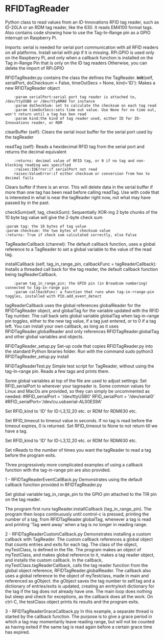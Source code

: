 # RFIDTagReader
Python class to read values from an ID-Innovations RFID tag reader, such as ID-20LA  or an RDM tag reader, like the 630. It reads EM4100 format tags. Also contains code showing how to use the Tag-In-Range pin as a GPIO interrupt on Raspberry Pi.

Imports:
serial is needed for serial port communication with all RFID readers on all platforms. Install serial with pip if it is missing.
RPi.GPIO is used only on the Raspberry Pi, and only when a callback function is installed on the Tag in-Range Pin that is only on the ID tag readers Otherwise, you can delete the import of RPi.GPIO
 
RFIDTagReader.py 
contains the class the defines the TagReader.
__init__(self, serialPort, doChecksum = False, timeOutSecs = None, kind='ID'):
        Makes a new RFIDTagReader object
	
        :param serialPort:serial port tag reader is attached to, /dev/ttyUSB0 or /dev/ttyAMA0 for instance
        :param doCheckSum: set to calculate the checksum on each tag read
        :param timeOutSecs:sets time out value. Use None for no time out, won't return until a tag has ben read
        :param kind:the kind of tag reader used, either ID for ID-Innovations reader, or RDM 

clearBuffer (self):
        Clears the serial inout buffer for the serial port used by the tagReader
        

readTag (self):
        Reads a hexidecimal RFID tag from the serial port and returns the decimal equivalent

        :returns: decimal value of RFID tag, or 0 if no tag and non-blocking reading was specified
        :raises:IOError:if serialPort not read
        raises:ValueError:if either checksum or conversion from hex to decimal fails
        
Clears buffer if there is an error. This will delete data in the serial buffer if more than one tag has been read before calling readTag. Use with code that is interested in what is near the tagReader right now, not what may have passed by in the past.


checkSum(self, tag, checkSum):
	Sequentially XOR-ing 2 byte chunks of the 10 byte tag value will give the 2-byte check sum

	:param tag: the 10 bytes of tag value
	:param checksum: the two bytes of checksum value
	:returns: True if check sum calculated correctly, else False
	
TagReaderCallback (channel):
	The default callback function, uses a global reference to a TagReader to set a global variable to the value of the read tag. 

installCallback (self, tag_in_range_pin, callbackFunc = tagReaderCallback):
        Installs a threaded call back for the tag reader, the default callback function being tagReaderCallback.
	
        :param tag_in_range_pin: the GPIO pin (in Broadcom numbering) connected to tag-in-range pin
        :param callbackFunc: a function that runs when tag-in-rrange-pin toggles, installed with PIO.add_event_detect
        
tagReaderCallback uses the global references globalReader for the RFIDTagReader object, and globalTag for the variable updated with the RFID Tag number.  The call back sets global variable globalTag when tag-in-range pin toggles, either to the new tag value, if a tag just entered, or to 0 if a tag left. You can install your own callback, as long as it uses RFIDTagReader.globalReader and only references RFIDTagReader.globalTag  and other global variables and objects.


RFIDTagReader_setup.py
Set-up code that copies RFIDTagReader.py into the standard Python lbraries folder. Run with the command
sudo python3 RFIDTagReader_setup.py install


RFIDTagReaderTest.py
Simple test script for TagReader, without using the tag-In-range pin. Reads a few tags and prints them.

Some global variables at top of the file are used to adjust settings:
Set RFID_serialPort to wherever your tagreader is. Some common values for Linux and MacOs are provided, so they can simply be uncommented as needed:
#RFID_serialPort = '/dev/ttyUSB0'
RFID_serialPort = '/dev/serial0'
#RFID_serialPort='/dev/cu.usbserial-AL00ES9A'

Set RFID_kind to 'ID' for ID-L3,12,20 etc. or RDM for RDM630 etc.

Set RFID_timeout to timeout value in seconds. If no tag is read before the timeout expires, 0 is returned. Set RFID_timeout to None to not return till we have a tag.

Set RFID_kind to 'ID' for ID-L3,12,20 etc. or RDM for RDM630 etc.

Set nReads to the number of times you want the tagReader to read a tag before the program exits.

Three progressively more complicated examples of using a callback function with the tag-in-range pin are also provided.

1 - RFIDTagReaderEventCallBack.py
Demonstrates using the default callback function provided in RFIDTagReader.py

Set global variable tag_in_range_pin to the GPIO pin attached to the TIR pin on the tag reader.

The program first runs tagReader.installCallback (tag_in_range_pin). The program then loops continuously until control-c is pressed, printing the number of a tag, from RFIDTagReader.globalTag,  whenever a tag is read and printing 'Tag went away' when a tag is no longer in reading range.

2 - RFIDTagReaderCustomCallback.py
Demonstrates installing a custom callback with TagReader. The custom callback references a global object that counts entries and exits for each tag.  The class of the object, myTestClass, is defined in the file. 
The program makes an object of myTestClass, and makes global reference to it, makes a tag reader object, and installs the custom callback. In the callback, myTestClass.tagReaderCallback, calls the tag reader function from the global object reference, RFIDTagReader.globalReader. The callback also uses a global reference to the object of myTestclass, made in main and referenced as gObject.  the gObject saves the tag number  to self.tag and a dictionary of entries/exits is updated, creating an enrtry/exit dictionary for the tag if the tag does not already have one. The main loop does nothing but sleep and check for exceptions, as the callback does all the work. On ctrl-C,  the testClass object prints its results and the program exits.

3 - RFIDTagReaderGraceCallback.py
In this example, a separate thread is started by the callback function. The purpose is to give a grace period in which a tag may momentarily leave  reading range, but will not be counted as having exited if the same tag is read again before a certain grace time has expired. 